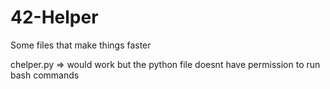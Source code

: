 # 42-Helper
Some files that make things faster

chelper.py => would work but the python file doesnt have permission to run bash commands
